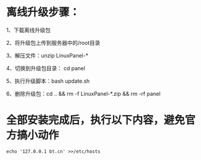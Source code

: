 # 离线升级步骤：

1、下载离线升级包

2、将升级包上传到服务器中的/root目录

3、解压文件：unzip LinuxPanel-*

4、切换到升级包目录： cd panel

5、执行升级脚本：bash update.sh

6、删除升级包：cd .. && rm -f LinuxPanel-*.zip && rm -rf panel


# 全部安装完成后，执行以下内容，避免官方搞小动作
```
echo '127.0.0.1 bt.cn' >>/etc/hosts
```
